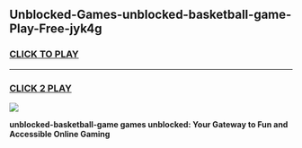 
## Unblocked-Games-unblocked-basketball-game-Play-Free-jyk4g
<h3>
<a href="https://premium76.site?title=unblocked-basketball-game&ref=09A">CLICK TO PLAY</a></h3>
<hr>

<h3>
<a href="https://premium76.site?title=unblocked-basketball-game&ref=09A">CLICK 2 PLAY</a>
  
</h3>

<a href="https://premium76.site?title=unblocked-basketball-game&ref=09A"><img src="https://clearcache.store/games.png"></a>


**unblocked-basketball-game games unblocked: Your Gateway to Fun and Accessible Online Gaming**
